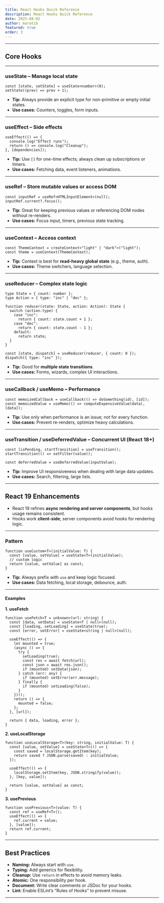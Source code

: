 ```yaml
---
title: React Hooks Quick Reference
description: React Hooks Quick Reference
date: 2025-08-02
author: maratib
featured: true
order: 3
---
```


---

## Core Hooks

---

### **useState** – Manage local state

```tsx
const [state, setState] = useState<number>(0);
setState((prev) => prev + 1);
```

- **Tip:** Always provide an explicit type for non-primitive or empty initial states.
- **Use cases:** Counters, toggles, form inputs.

---

### **useEffect** – Side effects

```tsx
useEffect(() => {
  console.log("Effect runs");
  return () => console.log("Cleanup");
}, [dependencies]);
```

- **Tip:** Use `[]` for one-time effects; always clean up subscriptions or timers.
- **Use cases:** Fetching data, event listeners, animations.

---

### **useRef** – Store mutable values or access DOM

```tsx
const inputRef = useRef<HTMLInputElement>(null);
inputRef.current?.focus();
```

- **Tip:** Great for keeping previous values or referencing DOM nodes without re-renders.
- **Use cases:** Focus input, timers, previous state tracking.

---

### **useContext** – Access context

```tsx
const ThemeContext = createContext<"light" | "dark">("light");
const theme = useContext(ThemeContext);
```

- **Tip:** Context is best for **read-heavy global state** (e.g., theme, auth).
- **Use cases:** Theme switchers, language selection.

---

### **useReducer** – Complex state logic

```tsx
type State = { count: number };
type Action = { type: "inc" | "dec" };

function reducer(state: State, action: Action): State {
  switch (action.type) {
    case "inc":
      return { count: state.count + 1 };
    case "dec":
      return { count: state.count - 1 };
    default:
      return state;
  }
}

const [state, dispatch] = useReducer(reducer, { count: 0 });
dispatch({ type: "inc" });
```

- **Tip:** Good for **multiple state transitions**.
- **Use cases:** Forms, wizards, complex UI interactions.

---

### **useCallback / useMemo** – Performance

```tsx
const memoizedCallback = useCallback(() => doSomething(id), [id]);
const memoizedValue = useMemo(() => computeExpensiveValue(data), [data]);
```

- **Tip:** Use only when performance is an issue; not for every function.
- **Use cases:** Prevent re-renders, optimize heavy calculations.

---

### **useTransition / useDeferredValue** – Concurrent UI (React 18+)

```tsx
const [isPending, startTransition] = useTransition();
startTransition(() => setFilter(value));

const deferredValue = useDeferredValue(inputValue);
```

- **Tip:** Improve UI responsiveness when dealing with large data updates.
- **Use cases:** Search, filtering, large lists.

---

## React 19 Enhancements

- React 19 refines **async rendering and server components**, but hooks usage remains consistent.
- Hooks work **client-side**; server components avoid hooks for rendering logic.

---

### Pattern

```tsx
function useCustom<T>(initialValue: T) {
  const [value, setValue] = useState<T>(initialValue);
  // custom logic
  return [value, setValue] as const;
}
```

- **Tip:** Always prefix with `use` and keep logic focused.
- **Use cases:** Data fetching, local storage, debounce, auth.

---

#### Examples

**1. useFetch**

```tsx
function useFetch<T = unknown>(url: string) {
  const [data, setData] = useState<T | null>(null);
  const [loading, setLoading] = useState(true);
  const [error, setError] = useState<string | null>(null);

  useEffect(() => {
    let mounted = true;
    (async () => {
      try {
        setLoading(true);
        const res = await fetch(url);
        const json = await res.json();
        if (mounted) setData(json);
      } catch (err: any) {
        if (mounted) setError(err.message);
      } finally {
        if (mounted) setLoading(false);
      }
    })();
    return () => {
      mounted = false;
    };
  }, [url]);

  return { data, loading, error };
}
```

**2. useLocalStorage**

```tsx
function useLocalStorage<T>(key: string, initialValue: T) {
  const [value, setValue] = useState<T>(() => {
    const saved = localStorage.getItem(key);
    return saved ? JSON.parse(saved) : initialValue;
  });

  useEffect(() => {
    localStorage.setItem(key, JSON.stringify(value));
  }, [key, value]);

  return [value, setValue] as const;
}
```

**3. usePrevious**

```tsx
function usePrevious<T>(value: T) {
  const ref = useRef<T>();
  useEffect(() => {
    ref.current = value;
  }, [value]);
  return ref.current;
}
```

---

## Best Practices

- **Naming:** Always start with `use`.
- **Typing:** Add generics for flexibility.
- **Cleanup:** Use `return` in effects to avoid memory leaks.
- **Atomic:** One responsibility per hook.
- **Document:** Write clear comments or JSDoc for your hooks.
- **Lint:** Enable ESLint’s “Rules of Hooks” to prevent misuse.

---
